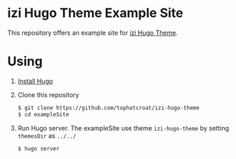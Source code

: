 # izi Hugo Theme Example Site

This repository offers an example site for [izi Hugo Theme](https://github.com/tophatcroat/izi-hugo-theme).

# Using

1. [Install Hugo](https://gohugo.io/overview/installing/)
2. Clone this repository

    ```bash
    $ git clone https://github.com/tophatcroat/izi-hugo-theme
    $ cd exampleSite
    ```
3. Run Hugo server. The exampleSite use theme `izi-hugo-theme` by setting `themesDir` as `../../`

    ```bash
    $ hugo server
    ```
